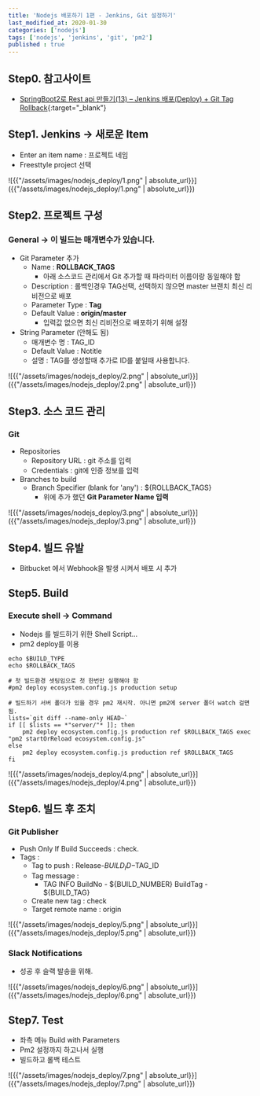 ```yaml
---
title: 'Nodejs 배포하기 1편 - Jenkins, Git 설정하기'
last_modified_at: 2020-01-30
categories: ['nodejs']
tags: ['nodejs', 'jenkins', 'git', 'pm2']
published : true
---
```


## Step0. 참고사이트
- [SpringBoot2로 Rest api 만들기(13) – Jenkins 배포(Deploy) + Git Tag Rollback](https://daddyprogrammer.org/post/2697/springboot2-jenkins-deploy-gittag-rollback/){:target="_blank"}

## Step1. Jenkins → 새로운 Item
- Enter an item name : 프로젝트 네임
- Freesttyle project 선택

![{{"/assets/images/nodejs_deploy/1.png" | absolute_url}}]({{"/assets/images/nodejs_deploy/1.png" | absolute_url}})


## Step2. 프로젝트 구성
### General → 이 빌드는 매개변수가 있습니다.
- Git Parameter 추가
    - Name : **ROLLBACK_TAGS**
        - 아래 소스코드 관리에서 Git 추가할 때 파라미터 이름이랑 동일해야 함
    - Description :  롤백인경우 TAG선택, 선택하지 않으면 master 브랜치 최신 리비전으로 배포
    - Parameter Type : **Tag**
    - Default Value : **origin/master**
        - 입력값 없으면 최신 리비전으로 배포하기 위해 설정
- String Parameter (안해도 됨)
    - 매개변수 명 : TAG_ID
    - Default Value : Notitle
    - 설명 : TAG를 생성할때 추가로 ID를 붙일때 사용합니다.

![{{"/assets/images/nodejs_deploy/2.png" | absolute_url}}]({{"/assets/images/nodejs_deploy/2.png" | absolute_url}})


## Step3. 소스 코드 관리
### Git
- Repositories
    - Repository URL : git 주소를 입력
    - Credentials : git에 인증 정보를 입력
- Branches to build
    - Branch Specifier (blank for 'any') : ${ROLLBACK_TAGS}
        - 위에 추가 했던 **Git Parameter Name 입력**

![{{"/assets/images/nodejs_deploy/3.png" | absolute_url}}]({{"/assets/images/nodejs_deploy/3.png" | absolute_url}})


## Step4. 빌드 유발
- Bitbucket 에서 Webhook을 발생 시켜서 배포 시 추가


## Step5. Build
### Execute shell -> Command
- Nodejs 를 빌드하기 위한 Shell Script...
- pm2 deploy를 이용

```shell
echo $BUILD_TYPE
echo $ROLLBACK_TAGS

# 첫 빌드환경 셋팅임으로 첫 한번만 실행해야 함
#pm2 deploy ecosystem.config.js production setup

# 빌드하기 서버 폴더가 있을 경우 pm2 재시작. 아니면 pm2에 server 폴더 watch 걸면 됨.
lists=`git diff --name-only HEAD~`
if [[ $lists == *"server/"* ]]; then
    pm2 deploy ecosystem.config.js production ref $ROLLBACK_TAGS exec "pm2 startOrReload ecosystem.config.js"
else
    pm2 deploy ecosystem.config.js production ref $ROLLBACK_TAGS
fi
```

![{{"/assets/images/nodejs_deploy/4.png" | absolute_url}}]({{"/assets/images/nodejs_deploy/4.png" | absolute_url}})

## Step6. 빌드 후 조치
### Git Publisher
- Push Only If Build Succeeds : check.
- Tags :
    - Tag to push : Release-$BUILD_ID-$TAG_ID
    - Tag message :
        - TAG INFO
        BuildNo - ${BUILD_NUMBER}
        BuildTag - ${BUILD_TAG}
    - Create new tag : check
    - Target remote name : origin

![{{"/assets/images/nodejs_deploy/5.png" | absolute_url}}]({{"/assets/images/nodejs_deploy/5.png" | absolute_url}})

### Slack Notifications
- 성공 후 슬랙 발송을 위해.

![{{"/assets/images/nodejs_deploy/6.png" | absolute_url}}]({{"/assets/images/nodejs_deploy/6.png" | absolute_url}})


## Step7. Test
- 좌측 메뉴 Build with Parameters
- Pm2 설정까지 하고나서 실행
- 빌드하고 롤백 테스트

![{{"/assets/images/nodejs_deploy/7.png" | absolute_url}}]({{"/assets/images/nodejs_deploy/7.png" | absolute_url}})